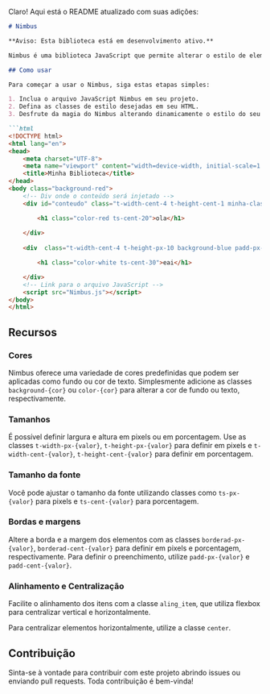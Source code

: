 Claro! Aqui está o README atualizado com suas adições:

```markdown
# Nimbus

**Aviso: Esta biblioteca está em desenvolvimento ativo.**

Nimbus é uma biblioteca JavaScript que permite alterar o estilo de elementos HTML com base em classes predefinidas. Com o Nimbus, você pode facilmente personalizar a aparência de seus elementos HTML simplesmente adicionando classes específicas.

## Como usar

Para começar a usar o Nimbus, siga estas etapas simples:

1. Inclua o arquivo JavaScript Nimbus em seu projeto.
2. Defina as classes de estilo desejadas em seu HTML.
3. Desfrute da magia do Nimbus alterando dinamicamente o estilo do seu HTML!

```html
<!DOCTYPE html>
<html lang="en">
<head>
    <meta charset="UTF-8">
    <meta name="viewport" content="width=device-width, initial-scale=1.0">
    <title>Minha Biblioteca</title>
</head>
<body class="background-red">
    <!-- Div onde o conteúdo será injetado -->
    <div id="conteudo" class="t-width-cent-4 t-height-cent-1 minha-classe background-yellow borderad-cent-10 ">

        <h1 class="color-red ts-cent-20">ola</h1>
        
    </div>
    
    <div  class="t-width-cent-4 t-height-px-10 background-blue padd-px-2 borderad-px-2">

        <h1 class="color-white ts-cent-30">eai</h1>

    </div>
    <!-- Link para o arquivo JavaScript -->
    <script src="Nimbus.js"></script>
</body>
</html>
```

## Recursos

### Cores

Nimbus oferece uma variedade de cores predefinidas que podem ser aplicadas como fundo ou cor de texto. Simplesmente adicione as classes `background-{cor}` ou `color-{cor}` para alterar a cor de fundo ou texto, respectivamente.

### Tamanhos

É possível definir largura e altura em pixels ou em porcentagem. Use as classes `t-width-px-{valor}`, `t-height-px-{valor}` para definir em pixels e `t-width-cent-{valor}`, `t-height-cent-{valor}` para definir em porcentagem.

### Tamanho da fonte

Você pode ajustar o tamanho da fonte utilizando classes como `ts-px-{valor}` para pixels e `ts-cent-{valor}` para porcentagem.

### Bordas e margens

Altere a borda e a margem dos elementos com as classes `borderad-px-{valor}`, `borderad-cent-{valor}` para definir em pixels e porcentagem, respectivamente. Para definir o preenchimento, utilize `padd-px-{valor}` e `padd-cent-{valor}`.

### Alinhamento e Centralização

Facilite o alinhamento dos itens com a classe `aling_item`, que utiliza flexbox para centralizar vertical e horizontalmente.

Para centralizar elementos horizontalmente, utilize a classe `center`.

## Contribuição

Sinta-se à vontade para contribuir com este projeto abrindo issues ou enviando pull requests. Toda contribuição é bem-vinda!